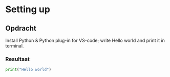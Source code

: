 # Setting up


## Opdracht
Install Python & Python plug-in for VS-code; write Hello world and print it in terminal. 

### Resultaat

```python
print("Hello world")
```